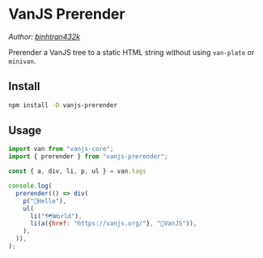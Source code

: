 # VanJS Prerender

_Author: [binhtran432k](https://github.com/binhtran432k)_

Prerender a VanJS tree to a static HTML string without using `van-plate` or
`minivan`.

## Install

```sh
npm install -D vanjs-prerender
```

## Usage

```js
import van from "vanjs-core";
import { prerender } from "vanjs-prerender";

const { a, div, li, p, ul } = van.tags

console.log(
  prerender(() => div(
    p("👋Hello"),
    ul(
      li("🗺️World"),
      li(a({href: "https://vanjs.org/"}, "🍦VanJS")),
    ),
  )),
);
```
